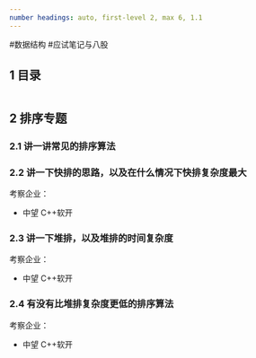 ```yaml
---
number headings: auto, first-level 2, max 6, 1.1
---
```

#数据结构 #应试笔记与八股

## 1 目录

```toc
```

## 2 排序专题

### 2.1 讲一讲常见的排序算法



### 2.2 讲一下快排的思路，以及在什么情况下快排复杂度最大

考察企业：
- 中望 C++软开

### 2.3 讲一下堆排，以及堆排的时间复杂度

考察企业：
- 中望 C++软开

### 2.4 有没有比堆排复杂度更低的排序算法

考察企业：
- 中望 C++软开

